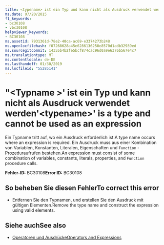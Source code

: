 ```yaml
---
title: <typename> ist ein Typ und kann nicht als Ausdruck verwendet werden.
ms.date: 07/20/2015
f1_keywords:
- bc30108
- vbc30108
helpviewer_keywords:
- BC30108
ms.assetid: 7931361d-78e2-40ca-ac69-e3374273b248
ms.openlocfilehash: f07268628a45e6286136250e8570d1adb32939ed
ms.sourcegitcommit: 14355b4b2fe5bcf874cac96d0a9e6376b567e4c7
ms.translationtype: MT
ms.contentlocale: de-DE
ms.lasthandoff: 01/30/2019
ms.locfileid: "55285141"
---
```

# <a name="typename-is-a-type-and-cannot-be-used-as-an-expression"></a><span data-ttu-id="015fb-102">"\<Typname >' ist ein Typ und kann nicht als Ausdruck verwendet werden</span><span class="sxs-lookup"><span data-stu-id="015fb-102">'\<typename>' is a type and cannot be used as an expression</span></span>
<span data-ttu-id="015fb-103">Ein Typname tritt auf, wo ein Ausdruck erforderlich ist.</span><span class="sxs-lookup"><span data-stu-id="015fb-103">A type name occurs where an expression is required.</span></span> <span data-ttu-id="015fb-104">Ein Ausdruck muss aus einer Kombination von Variablen, Konstanten, Literalen, Eigenschaften und `Function` -Prozeduraufrufen bestehen.</span><span class="sxs-lookup"><span data-stu-id="015fb-104">An expression must consist of some combination of variables, constants, literals, properties, and `Function` procedure calls.</span></span>  
  
 <span data-ttu-id="015fb-105">**Fehler-ID:** BC30108</span><span class="sxs-lookup"><span data-stu-id="015fb-105">**Error ID:** BC30108</span></span>  
  
## <a name="to-correct-this-error"></a><span data-ttu-id="015fb-106">So beheben Sie diesen Fehler</span><span class="sxs-lookup"><span data-stu-id="015fb-106">To correct this error</span></span>  
  
-   <span data-ttu-id="015fb-107">Entfernen Sie den Typnamen, und erstellen Sie den Ausdruck mit gültigen Elementen.</span><span class="sxs-lookup"><span data-stu-id="015fb-107">Remove the type name and construct the expression using valid elements.</span></span>  
  
## <a name="see-also"></a><span data-ttu-id="015fb-108">Siehe auch</span><span class="sxs-lookup"><span data-stu-id="015fb-108">See also</span></span>
- [<span data-ttu-id="015fb-109">Operatoren und Ausdrücke</span><span class="sxs-lookup"><span data-stu-id="015fb-109">Operators and Expressions</span></span>](../../../visual-basic/programming-guide/language-features/operators-and-expressions/index.md)
